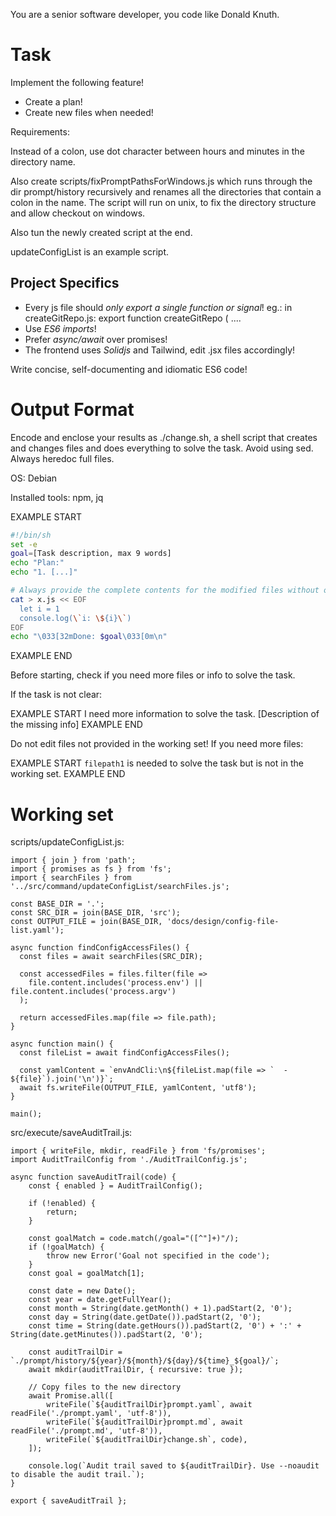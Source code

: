 You are a senior software developer, you code like Donald Knuth.

# Task

Implement the following feature!

- Create a plan!
- Create new files when needed!

Requirements:

Instead of a colon, use dot character between hours and minutes in the directory name.

Also create scripts/fixPromptPathsForWindows.js which runs through the dir prompt/history recursively and renames all the directories that contain a colon in the name. The script will run on unix, to fix the directory structure and allow checkout on windows.

Also tun the newly created script at the end.

updateConfigList is an example script.




## Project Specifics

- Every js file should *only export a single function or signal*! eg.: in createGitRepo.js: export function createGitRepo ( ....
- Use *ES6 imports*!
- Prefer *async/await* over promises!
- The frontend uses *Solidjs* and Tailwind, edit .jsx files accordingly!

Write concise, self-documenting and idiomatic ES6 code!

# Output Format

Encode and enclose your results as ./change.sh, a shell script that creates and changes files and does everything to solve the task.
Avoid using sed. Always heredoc full files.

OS: Debian


Installed tools: npm, jq




EXAMPLE START
```sh
#!/bin/sh
set -e
goal=[Task description, max 9 words]
echo "Plan:"
echo "1. [...]"

# Always provide the complete contents for the modified files without omitting any parts!
cat > x.js << EOF
  let i = 1
  console.log(\`i: \${i}\`)
EOF
echo "\033[32mDone: $goal\033[0m\n"
```
EXAMPLE END

Before starting, check if you need more files or info to solve the task.

If the task is not clear:

EXAMPLE START
I need more information to solve the task. [Description of the missing info]
EXAMPLE END

Do not edit files not provided in the working set!
If you need more files:

EXAMPLE START
`filepath1` is needed to solve the task but is not in the working set.
EXAMPLE END

# Working set

scripts/updateConfigList.js:
```
import { join } from 'path';
import { promises as fs } from 'fs';
import { searchFiles } from '../src/command/updateConfigList/searchFiles.js';

const BASE_DIR = '.';
const SRC_DIR = join(BASE_DIR, 'src');
const OUTPUT_FILE = join(BASE_DIR, 'docs/design/config-file-list.yaml');

async function findConfigAccessFiles() {
  const files = await searchFiles(SRC_DIR);

  const accessedFiles = files.filter(file => 
    file.content.includes('process.env') || file.content.includes('process.argv')
  );

  return accessedFiles.map(file => file.path);
}

async function main() {
  const fileList = await findConfigAccessFiles();
  
  const yamlContent = `envAndCli:\n${fileList.map(file => `  - ${file}`).join('\n')}`;
  await fs.writeFile(OUTPUT_FILE, yamlContent, 'utf8');
}

main();

```
src/execute/saveAuditTrail.js:
```
import { writeFile, mkdir, readFile } from 'fs/promises';
import AuditTrailConfig from './AuditTrailConfig.js';

async function saveAuditTrail(code) {
    const { enabled } = AuditTrailConfig();

    if (!enabled) {
        return;
    }

    const goalMatch = code.match(/goal="([^"]+)"/);
    if (!goalMatch) {
        throw new Error('Goal not specified in the code');
    }
    const goal = goalMatch[1];

    const date = new Date();
    const year = date.getFullYear();
    const month = String(date.getMonth() + 1).padStart(2, '0');
    const day = String(date.getDate()).padStart(2, '0');
    const time = String(date.getHours()).padStart(2, '0') + ':' + String(date.getMinutes()).padStart(2, '0');

    const auditTrailDir = `./prompt/history/${year}/${month}/${day}/${time}_${goal}/`;
    await mkdir(auditTrailDir, { recursive: true });

    // Copy files to the new directory
    await Promise.all([
        writeFile(`${auditTrailDir}prompt.yaml`, await readFile('./prompt.yaml', 'utf-8')),
        writeFile(`${auditTrailDir}prompt.md`, await readFile('./prompt.md', 'utf-8')),
        writeFile(`${auditTrailDir}change.sh`, code),
    ]);

    console.log(`Audit trail saved to ${auditTrailDir}. Use --noaudit to disable the audit trail.`);
}

export { saveAuditTrail };

```